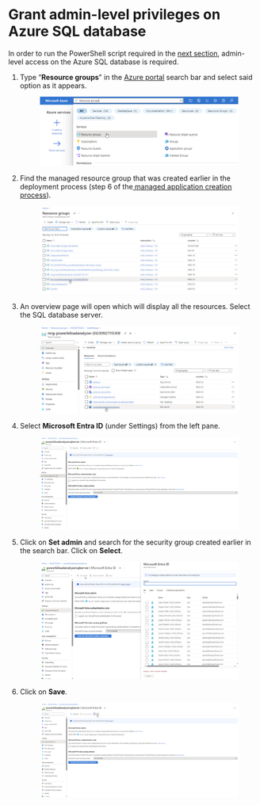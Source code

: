 # Grant admin-level privileges on Azure SQL database

In order to run the PowerShell script required in the [next section](execute-the-powershell-script-in-windows-powershell-ise.md), admin-level access on the Azure SQL database is required.

1.  Type “**Resource groups**" in the [Azure portal](https://portal.azure.com) search bar and select said option as it appears.&#x20;

    &#x20;

    <figure><img src="../../.gitbook/assets/14.2 (1).png" alt=""><figcaption></figcaption></figure>
2.  Find the managed resource group that was created earlier in the deployment process (step 6 of the[ managed application creation process](../deploy/deploy-automatically-via-azure-marketplace.md#create-a-managed-application)).&#x20;

    <figure><img src="../../.gitbook/assets/14.9 (1).png" alt=""><figcaption></figcaption></figure>
3.  An overview page will open which will display all the resources. Select the SQL database server.&#x20;

    <figure><img src="../../.gitbook/assets/14.10.png" alt=""><figcaption></figcaption></figure>
4.  Select **Microsoft Entra ID** (under Settings) from the left pane.&#x20;

    <figure><img src="../../.gitbook/assets/13.6.png" alt=""><figcaption></figcaption></figure>
5.  Click on **Set admin** and search for the security group created earlier in the search bar. Click on **Select**.&#x20;

    <figure><img src="../../.gitbook/assets/13.7.png" alt=""><figcaption></figcaption></figure>
6.  Click on **Save**.&#x20;

    <figure><img src="../../.gitbook/assets/13.8.png" alt=""><figcaption></figcaption></figure>
